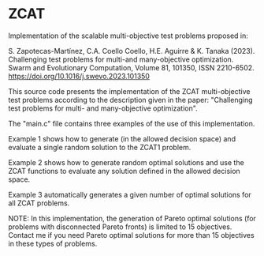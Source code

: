 # ZCAT
Implementation of the scalable multi-objective test problems proposed in:

S. Zapotecas-Martínez, C.A. Coello Coello, H.E. Aguirre & K. Tanaka (2023). Challenging test problems for multi-and many-objective optimization. Swarm and Evolutionary Computation, Volume 81, 101350, ISSN 2210-6502. https://doi.org/10.1016/j.swevo.2023.101350

This source code presents the implementation of the ZCAT multi-objective test 
problems according to the description given in the paper:
"Challenging test problems for multi- and many-objective optimization".

The "main.c" file contains three examples of the use of this implementation.

Example 1 shows how to generate (in the allowed decision space) and evaluate 
a single random solution to the ZCAT1 problem.

Example 2 shows how to generate random optimal solutions and use the ZCAT 
functions to evaluate any solution defined in the allowed decision space.

Example 3 automatically generates a given number of optimal solutions for all
ZCAT problems.

NOTE: In this implementation, the generation of Pareto optimal solutions 
(for problems with disconnected Pareto fronts) is limited to 15 objectives. 
Contact me if you need Pareto optimal solutions for more than 15 objectives 
in these types of problems.

